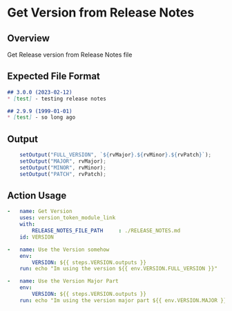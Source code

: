 # Get Version from Release Notes

## Overview 
Get Release version from Release Notes file

## Expected File Format

```markdown
## 3.0.0 (2023-02-12)
* [test] - testing release notes

## 2.9.9 (1999-01-01)
* [test] - so long ago
```

## Output

```javascript
    setOutput("FULL_VERSION", `${rvMajor}.${rvMinor}.${rvPatch}`);
    setOutput("MAJOR", rvMajor);
    setOutput("MINOR", rvMinor);
    setOutput("PATCH", rvPatch);
```

## Action Usage

```yaml
-   name: Get Version
    uses: version_token_module_link
    with:
        RELEASE_NOTES_FILE_PATH     : ./RELEASE_NOTES.md
    id: VERSION

-   name: Use the Version somehow
    env: 
        VERSION: ${{ steps.VERSION.outputs }}
    run: echo "Im using the version ${{ env.VERSION.FULL_VERSION }}"

-   name: Use the Version Major Part
    env: 
        VERSION: ${{ steps.VERSION.outputs }}
    run: echo "Im using the version major part ${{ env.VERSION.MAJOR }}"
```
